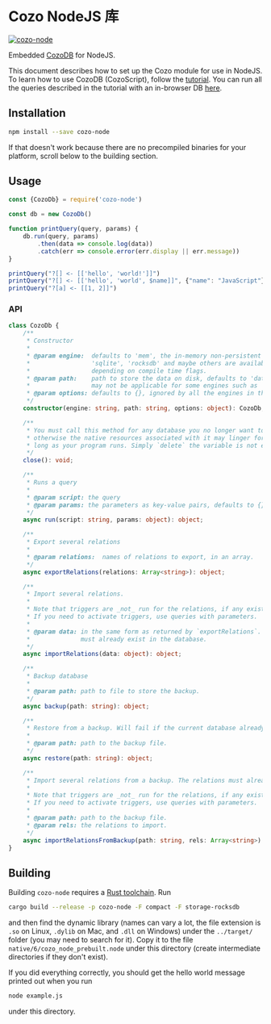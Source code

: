 # Cozo NodeJS 库

[![cozo-node](https://img.shields.io/npm/v/cozo-node)](https://www.npmjs.com/package/cozo-node)

Embedded [CozoDB](https://github.com/cozodb/cozo) for NodeJS.

This document describes how to set up the Cozo module for use in NodeJS.
To learn how to use CozoDB (CozoScript), follow
the [tutorial](https://docs.cozodb.org/en/latest/tutorial.html). You can run all the queries
described in the tutorial with an in-browser DB [here](https://www.cozodb.org/wasm-demo/).

## Installation

```bash
npm install --save cozo-node
```

If that doesn't work because there are no precompiled binaries for your platform,
scroll below to the building section.

## Usage

```javascript
const {CozoDb} = require('cozo-node')

const db = new CozoDb()

function printQuery(query, params) {
    db.run(query, params)
        .then(data => console.log(data))
        .catch(err => console.error(err.display || err.message))
}

printQuery("?[] <- [['hello', 'world!']]")
printQuery("?[] <- [['hello', 'world', $name]]", {"name": "JavaScript"})
printQuery("?[a] <- [[1, 2]]")
```

### API

```ts
class CozoDb {
    /**
     * Constructor
     * 
     * @param engine:  defaults to 'mem', the in-memory non-persistent engine.
     *                 'sqlite', 'rocksdb' and maybe others are available,
     *                 depending on compile time flags.
     * @param path:    path to store the data on disk, defaults to 'data.db',
     *                 may not be applicable for some engines such as 'mem'
     * @param options: defaults to {}, ignored by all the engines in the published NodeJS artefact
     */
    constructor(engine: string, path: string, options: object): CozoDb;

    /**
     * You must call this method for any database you no longer want to use:
     * otherwise the native resources associated with it may linger for as
     * long as your program runs. Simply `delete` the variable is not enough.
     */
    close(): void;

    /**
     * Runs a query
     * 
     * @param script: the query
     * @param params: the parameters as key-value pairs, defaults to {}
     */
    async run(script: string, params: object): object;

    /**
     * Export several relations
     * 
     * @param relations:  names of relations to export, in an array.
     */
    async exportRelations(relations: Array<string>): object;

    /**
     * Import several relations.
     * 
     * Note that triggers are _not_ run for the relations, if any exists.
     * If you need to activate triggers, use queries with parameters.
     * 
     * @param data: in the same form as returned by `exportRelations`. The relations
     *              must already exist in the database.
     */
    async importRelations(data: object): object;

    /**
     * Backup database
     * 
     * @param path: path to file to store the backup.
     */
    async backup(path: string): object;

    /**
     * Restore from a backup. Will fail if the current database already contains data.
     * 
     * @param path: path to the backup file.
     */
    async restore(path: string): object;

    /**
     * Import several relations from a backup. The relations must already exist in the database.
     * 
     * Note that triggers are _not_ run for the relations, if any exists.
     * If you need to activate triggers, use queries with parameters.
     * 
     * @param path: path to the backup file.
     * @param rels: the relations to import.
     */
    async importRelationsFromBackup(path: string, rels: Array<string>): object;
}
```

## Building

Building `cozo-node` requires a [Rust toolchain](https://rustup.rs). Run

```bash
cargo build --release -p cozo-node -F compact -F storage-rocksdb
```

and then find the dynamic library (names can vary a lot, the file extension is `.so` on Linux, `.dylib` on Mac,
and `.dll` on Windows) under the `../target/` folder (you may need to search for it).
Copy it to the file `native/6/cozo_node_prebuilt.node` under this directory (create intermediate directories if they don't exist).

If you did everything correctly, you should get the hello world message printed out when you run

```bash
node example.js
```

under this directory.